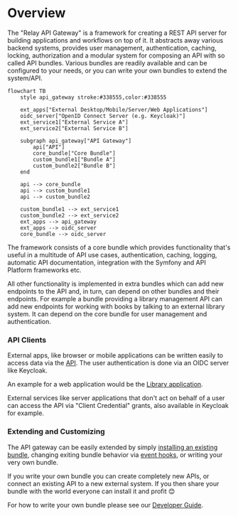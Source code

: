 # Overview

The "Relay API Gateway" is a framework for creating a REST API server for
building applications and workflows on top of it. It abstracts away various
backend systems, provides user management, authentication, caching, locking,
authorization and a modular system for composing an API with so called API
bundles. Various bundles are readily available and can be configured to your
needs, or you can write your own bundles to extend the system/API.

```mermaid
flowchart TB
    style api_gateway stroke:#338555,color:#338555

    ext_apps["External Desktop/Mobile/Server/Web Applications"]
    oidc_server["OpenID Connect Server (e.g. Keycloak)"]
    ext_service1["External Service A"]
    ext_service2["External Service B"]

    subgraph api_gateway["API Gateway"]
        api["API"]
        core_bundle["Core Bundle"]
        custom_bundle1["Bundle A"]
        custom_bundle2["Bundle B"]
    end

    api --> core_bundle
    api --> custom_bundle1
    api --> custom_bundle2

    custom_bundle1 --> ext_service1
    custom_bundle2 --> ext_service2
    ext_apps --> api_gateway
    ext_apps --> oidc_server
    core_bundle --> oidc_server
```

The framework consists of a core bundle which provides functionality that's
useful in a multitude of API use cases, authentication, caching, logging,
automatic API documentation, integration with the Symfony and API Platform
frameworks etc.

All other functionality is implemented in extra bundles which can add new
endpoints to the API and, in turn, can depend on other bundles and their
endpoints. For example a bundle providing a library management API can add new
endpoints for working with books by talking to an external library system. It
can depend on the core bundle for user management and authentication.

### API Clients

External apps, like browser or mobile applications can be written easily to
access data via the [API](#api). The user authentication is done via an OIDC
server like Keycloak.

An example for a web application would be the [Library
application](https://dbp-demo.tugraz.at/apps/sublibrary/en).

External services like server applications that don't act on behalf of a user
can access the API via "Client Credential" grants, also available in Keycloak
for example.

### Extending and Customizing

The API gateway can be easily extended by simply [installing an existing
bundle](./extending_with_bundles.md), changing exiting bundle behavior via
[event hooks](./hooks.md), or writing your very own bundle.

If you write your own bundle you can create completely new APIs, or connect an
existing API to a new external system. If you then share your bundle with the
world everyone can install it and profit 😊

For how to write your own bundle please see our [Developer Guide](./dev).
